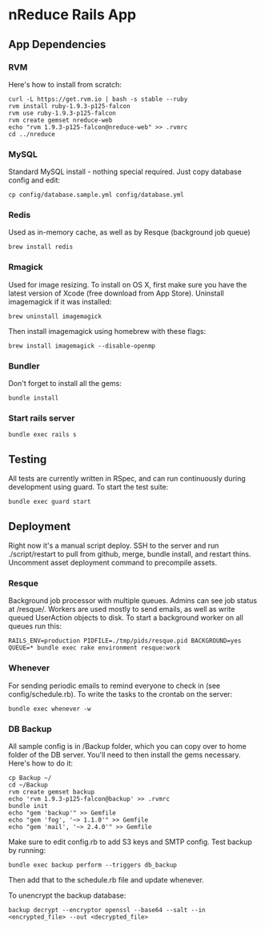# nReduce Rails App

## App Dependencies

### RVM
Here's how to install from scratch:

    curl -L https://get.rvm.io | bash -s stable --ruby
    rvm install ruby-1.9.3-p125-falcon
    rvm use ruby-1.9.3-p125-falcon
    rvm create gemset nreduce-web
    echo "rvm 1.9.3-p125-falcon@nreduce-web" >> .rvmrc
    cd ../nreduce

### MySQL
Standard MySQL install - nothing special required. Just copy database config and edit:

    cp config/database.sample.yml config/database.yml

### Redis
Used as in-memory cache, as well as by Resque (background job queue)

    brew install redis

### Rmagick
Used for image resizing. To install on OS X, first make sure you have the latest version of Xcode (free download from App Store). Uninstall imagemagick if it was installed:

    brew uninstall imagemagick

Then install imagemagick using homebrew with these flags:

    brew install imagemagick --disable-openmp

### Bundler
Don't forget to install all the gems:
    
    bundle install

### Start rails server

    bundle exec rails s

## Testing
All tests are currently written in RSpec, and can run continuously during development using guard. To start the test suite:

    bundle exec guard start

## Deployment
Right now it's a manual script deploy. SSH to the server and run ./script/restart to pull from github, merge, bundle install, and restart thins. Uncomment asset deployment command to precompile assets.

### Resque
Background job processor with multiple queues. Admins can see job status at /resque/. Workers are used mostly to send emails, as well as write queued UserAction objects to disk. To start a background worker on all queues run this:
    
    RAILS_ENV=production PIDFILE=./tmp/pids/resque.pid BACKGROUND=yes QUEUE=* bundle exec rake environment resque:work

### Whenever
For sending periodic emails to remind everyone to check in (see config/schedule.rb). To write the tasks to the crontab on the server:

    bundle exec whenever -w

### DB Backup
All sample config is in /Backup folder, which you can copy over to home folder of the DB server. You'll need to then install the gems necessary. Here's how to do it:

    cp Backup ~/
    cd ~/Backup
    rvm create gemset backup
    echo 'rvm 1.9.3-p125-falcon@backup' >> .rvmrc
    bundle init
    echo "gem 'backup'" >> Gemfile
    echo "gem 'fog', '~> 1.1.0'" >> Gemfile
    echo "gem 'mail', '~> 2.4.0'" >> Gemfile

Make sure to edit config.rb to add S3 keys and SMTP config. Test backup by running:
    
    bundle exec backup perform --triggers db_backup

Then add that to the schedule.rb file and update whenever.

To unencrypt the backup database:

    backup decrypt --encryptor openssl --base64 --salt --in <encrypted_file> --out <decrypted_file>

